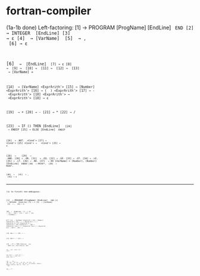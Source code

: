 # fortran-compiler
(1a-1b done) Left-factoring:
[1] <Program> → PROGRAM [ProgName] [EndLine] <Vars> <Code> END
[2] <Vars> → INTEGER <VarList> [EndLine]
[3] → ε
[4] <VarList> → [VarName] <VarList-tail>
[5] <VarList-tail> → , <VarList>
[6] → ε

[6] <Code> → <Instruction> [EndLine] <Code>
[7] → ε
[8] <Instruction> → <Assign>
[9] → <If>
[10] → <Do>
[11] → <Print>
[12] → <Read>
[13] <Assign> → [VarName] = <ExprArith>

[14] <ExprArith> → [VarName] <ExprArith'>
[15] → [Number] <ExprArith'>
[16] → ( <ExprArith> ) <ExprArith'>
[17] → - <ExprArith> <ExprArith'>
[18] <ExprArith'> → <Op> <ExprArith> <ExprArith'>
[18] → ε

[19] <Op> → +
[20] → -
[21] → *
[22] → /

[23] <If> → IF (<Cond>) THEN [EndLine] <Code> <If-tail>
[24] <If-tail> → ENDIF
[25] → ELSE [EndLine] <Code> ENDIF

[26] <Cond> → .NOT. <SimpleCond> <Cond'>
[27] → <SimpleCond> <Cond'>
[25] <Cond'> → <BinOp> <Cond> <Cond'>
[25] → ε

[28] <SimpleCond> → <ExprArith> <Comp> <ExprArith>
[29] <BinOp> → .AND.
[30] → .OR.
[31] <Comp> → .EQ.
[32] → .GE.
[33] → .GT.
[34] → .LE.
[35] → .LT.
[36] → .NE.
[37] <Do> → DO [VarName] = [Number], [Number] [EndLine] <Code> ENDDO
[38] <Print> → PRINT*, <ExpList>
[39] <Read> → READ*, <VarList>

[40] <ExpList> → <ExprArith> <ExpList-tail>
[41] <ExpList-tail> → , <ExpList>
[42] → ε

____

(1c to finish) non-ambiguous:

[1] <Program> → PROGRAM [ProgName] [EndLine] <Vars> <Code> END
[2] <Vars> → INTEGER <VarList> [EndLine]
[3] → ε
[4] <VarList> → [VarName] <VarList-tail>
[5] <VarList-tail> → , <VarList>
[6] → ε

[6] <Code> → <Instruction> [EndLine] <Code>
[7] → ε
[8] <Instruction> → <Assign>
[9] → <If>
[10] → <Do>
[11] → <Print>
[12] → <Read>
[13] <Assign> → [VarName] = <ExprArith>

#???
[14] <ExprArith> → [VarName] <ExprArith'>
[15] → [Number]   <ExprArith'>
[16] → ( <ExprArith> ) <ExprArith'>
[  ] → <ExprArith 1>
[17] <ExprArith 1> → - <ExprArith> <ExprArith'>
[18] <ExprArith'> → <Op+-> <ExprArith> <ExprArith' bis>
[  ] → <ExprArith' bis>
[  ] <ExprArith' bis> → <Op*/> <ExprArith>
[18] → ε

[19] <Op+-> → +
[20] -> → -

[21] <Op*/> → *
[22] → /

[23] <If> → IF (<Cond>) THEN [EndLine] <Code> <If-tail>
[24] <If-tail> → ENDIF
[25] → ELSE [EndLine] <Code> ENDIF

[26] <Cond> → .NOT. <SimpleCond> <Cond'>
[27] → <SimpleCond> <Cond'>

[25] <Cond'> → <BinOpOr> <Cond> <Cond' bis>
[  ] → <Cond' bis>
[  ] <Cond' bis> → <BinOpAnd> <Cond> <Cond'>
[25] → ε

[28] <SimpleCond> → <ExprArith> <Comp> <ExprArith>
[29] <BinOpAnd> → .AND.
[30] <BinOpOr> → .OR.
[31] <Comp> → .EQ.
[32] → .GE.
[33] → .GT.
[34] → .LE.
[35] → .LT.
[36] → .NE.
[37] <Do> → DO [VarName] = [Number], [Number] [EndLine] <Code> ENDDO
[38] <Print> → PRINT*, <ExpList>
[39] <Read> → READ*, <VarList>

[40] <ExpList> → <ExprArith> <ExpList-tail>
[41] <ExpList-tail> → , <ExpList>
[42] → ε
